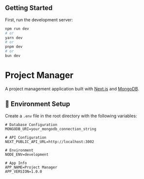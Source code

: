 ## Getting Started

First, run the development server:

```bash
npm run dev
# or
yarn dev
# or
pnpm dev
# or
bun dev
```

# Project Manager

A project management application built with [Next.js](https://nextjs.org) and [MongoDB](https://www.mongodb.com/).

## 🔧 Environment Setup

Create a `.env` file in the root directory with the following variables:

```env
# Database Configuration
MONGODB_URI=your_mongodb_connection_string

# API Configuration
NEXT_PUBLIC_API_URL=http://localhost:3002

# Environment
NODE_ENV=development

# App Info
APP_NAME=Project Manager
APP_VERSION=1.0.0
```
